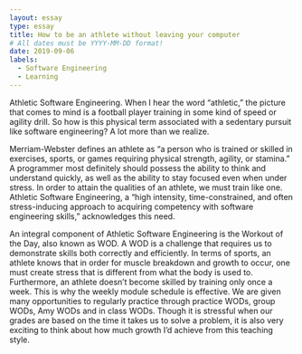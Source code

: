 ```yaml
---
layout: essay
type: essay
title: How to be an athlete without leaving your computer 
# All dates must be YYYY-MM-DD format!
date: 2019-09-06
labels:
  - Software Engineering
  - Learning
---
```


Athletic Software Engineering. When I hear the word “athletic,” the picture that comes to mind is a football player training in some kind of speed or agility drill. So how is this physical term associated with a sedentary pursuit like software engineering? A lot more than we realize. 

Merriam-Webster defines an athlete as “a person who is trained or skilled in exercises, sports, or games requiring physical strength, agility, or stamina.” A programmer most definitely should possess the ability to think and understand quickly, as well as the ability to stay focused even when under stress. In order to attain the qualities of an athlete, we must train like one. Athletic Software Engineering, a “high intensity, time-constrained, and often stress-inducing approach to acquiring competency with software engineering skills,”
acknowledges this need.

An integral component of Athletic Software Engineering is the Workout of the Day, also known as WOD. A WOD is a challenge that requires us to demonstrate skills both correctly and efficiently. In terms of sports, an athlete knows that in order for muscle breakdown and growth to occur, one must create stress that is different from what the body is used to. Furthermore, an athlete doesn’t become skilled by training only once a week. This is why the weekly module schedule is effective. We are given many opportunities to regularly practice through practice WODs, group WODs, Amy WODs and in class WODs. Though it is stressful when our grades are based on the time it takes us to solve a problem, it is also very exciting to think about how much growth I’d achieve from this teaching style.


